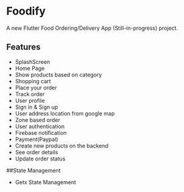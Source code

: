 # Foodify

A new Flutter Food Ordering/Delivery App (Still-in-progress) project.

## Features

* SplashScreen
* Home Page
* Show products based on category
* Shopping cart
* Place your order
* Track order
* User profile
* Sign in & Sign up
* User address location from google map
* Zone based order
* User authentication
* Firebase notification
* Payment(Paypal)
* Create new products on the backend
* See order details
* Update order status

##State Management
* Getx State Management
